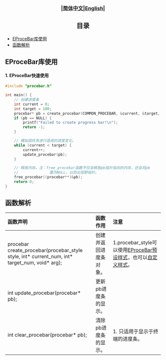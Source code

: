 ### <div align="center">|[简体中文](EProceBar.md)|[English](../en/EProceBar_en.md)|</div>

## <div align="center">目录</div> 
- [EProceBar库使用](#eprocebar库使用)
- [函数解析](#函数解析)

## EProceBar库使用
#### 1. EProceBar快速使用
```c
#include "procebar.h"

int main() {
    // 创建进度条
    int current = 0;
    int target = 100;
    procebar* pb = create_procebar(COMMON_PROCEBAR, &current, &target, NULL,true); // 使用COMMON_PROCEBAR样式
    if (pb == NULL) { 
        printf("Failed to create progress bar!\n");
        return -1;
    }

    // 模拟因任务进行造成的进度变化。
    while (current < target) {
        current++;
        update_procebar(pb);
    }

    // 释放内存。注：free_procebar函数不仅会释放pb指针指向的内存，还会将pb
    //              置为NULL，以防出现野指针。
    free_procebar((procebar**)&pb);
    return 0;
}
```

## 函数解析
|函数声明|函数作用|注意|
|:-|:-|:-|
|procebar create_procebar(procebar_style style, int* current_num, int* target_num, void* arg);|创建并返回进度条对象。|1.procebar_style可以使用[EProceBar预设样式](EProceBar_Style.md#eprocebar预设样式)，也可以[自定义样式](EProceBar_Style.md#eprocebar自定义样式)。|
|int update_procebar(procebar* pb);|更新pb进度条的显示。||
|int clear_procebar(procebar* pb);|清除pb进度条的显示。|1. 只适用于显示于终端的进度条。|